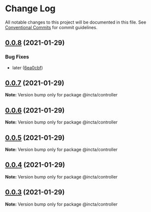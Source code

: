 # Change Log

All notable changes to this project will be documented in this file.
See [Conventional Commits](https://conventionalcommits.org) for commit guidelines.

## [0.0.8](https://github.com/interactitsoftware/incta/compare/v0.0.5...v0.0.8) (2021-01-29)


### Bug Fixes

* later ([6ea0cbf](https://github.com/interactitsoftware/incta/commit/6ea0cbfca0c7e65e130e97288b9bf2d14d1d74c2))





## [0.0.7](https://github.com/interactitsoftware/incta/compare/v0.0.5...v0.0.7) (2021-01-29)

**Note:** Version bump only for package @incta/controller





## [0.0.6](https://github.com/interactitsoftware/incta/compare/v0.0.5...v0.0.6) (2021-01-29)

**Note:** Version bump only for package @incta/controller





## [0.0.5](https://github.com/interactitsoftware/incta/compare/v0.0.4...v0.0.5) (2021-01-29)

**Note:** Version bump only for package @incta/controller





## [0.0.4](https://github.com/interactitsoftware/incta/compare/v0.0.3...v0.0.4) (2021-01-29)

**Note:** Version bump only for package @incta/controller





## [0.0.3](https://github.com/interactitsoftware/incta/compare/v0.0.2...v0.0.3) (2021-01-29)

**Note:** Version bump only for package @incta/controller
